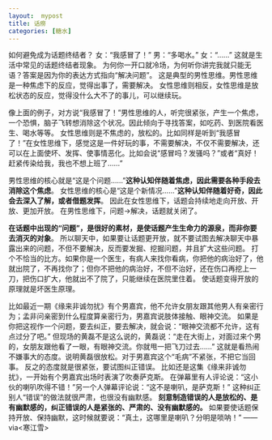 ```yaml
---
layout:  mypost
title: 话痨
categories: [糖水]
---
```


如何避免成为话题终结者？
女：“我感冒了！”  男：“多喝水。”
女：“……”
这就是生活中常见的话题终结者现象。
为何你一开口就冷场，为何听你讲完我就只能无语？答案是因为你的表达方式指向“解决问题”。
这是典型的男性思维。男性思维是一种焦虑下的反应，觉得出事了，需要解决。
女性思维则相反，女性思维是放松状态的反应，觉得没什么大不了的事儿，可以继续玩。

像上面的例子，对方说“我感冒了！”男性思维的人，听完很紧张，产生一个焦虑，一个恐惧，脑子飞转想消除这个状况。因此倾向于寻找答案，如吃药、到医院看医生、喝水等等。
女性思维则是不焦虑的，放松的。比如同样是听到“我感冒了！”在女性思维下，感觉这是一件好玩的事，不需要解决，不仅不需要解决，还可以在上面使坏、发挥、使事情恶化。比如会说“感冒吗？发骚吗？”或者“真好！赶紧传染给我，我也不想上班了……”

男性思维的核心就是“这是个问题……”**这种认知伴随着焦虑，因此需要各种手段去消除这个焦虑**。
女性思维的核心是“这是个新情况……”**这种认知伴随着好奇，因此会去深入了解，或者借题发挥**。
因此在女性思维下，话题会持续地走向开放、开放、更加开放。
在男性思维下，问题→解决，话题就关闭了。

**在话题中出现的“问题”，是很好的素材，是使话题产生生命力的源泉，而非你要去消灭的对象**。
所以聊天中，如果要让话题更开放，就不要试图去解决聊天中暴露出来的问题，不但不要解决，反而要发掘、挖掘问题，并且扩大这些问题。
打个不恰当的比方。如果你是一个医生，有病人来找你看病，你把他的病治好了，他就出院了，不再找你了；但你不把他的病治好，不但不治好，还在伤口再挖上一刀，把伤口扩大，他就出不了院了，只能继续在医院里住着。
使话题变得开放的原理就是坏医生原理。

比如最近一期《缘来非诚勿扰》有个男嘉宾，他不允许女朋友跟其他男人有亲密行为；孟非问亲密到什么程度算亲密行为，男嘉宾说肢体接触、眼神交流。
如果是你把这视作一个问题，要去纠正，要去解决，就会说：“眼神交流都不允许，这有点过分了吧。”
但现场的黄磊不是这么说的，黄磊说：“走在大街上，对面过来个男的，女朋友跟他看了一眼，有眼神交流。你就甩一把飞刀过去……”
这就是看热闹不嫌事大的态度。说明黄磊很放松。对于男嘉宾这个“毛病”不紧张，不把它当回事。
反之的态度就是很紧张，要试图纠正错误。
比如还是这集《缘来非诚勿扰》，一开始有个男嘉宾出场时表演了吹奏萨克斯。
在弹幕里有人评论说：“这小伙的喇叭吹得不错！”另一个人弹幕评论说：“这不是喇叭，是萨克斯！”
这种纠正别人“错误”的做法就很严肃，也很没有幽默感。
**刻意制造错误的人是放松的、是有幽默感的，纠正错误的人是紧张的、严肃的、没有幽默感的。**
如果要使话题保持开放、保持幽默，这时候就要说：“真土，这哪里是喇叭？分明是唢呐！”
——via<寒江雪>